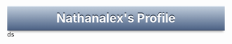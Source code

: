 

<div class="body">
  <style>

    .body{
      background-color: #d5d7dc;
    }
  
    .header{
      display: flex;
      background: linear-gradient(180deg, #bfccdb, #4d6386);
      border-bottom: solid 2px #485770;
      border-top: solid 2px #eef3f9;
      text-align: center;
      justify-content: center;
      align-items: center;
      text-shadow: 0px -2px #2f3c4f;
      box-shadow: 0px 5px 5px -3px rgba(0, 0, 0, 0.419);
    
    }
  
    .header-title {
      color: white;
      padding: 0px;
      margin: 10px;
      font-weight: bold;
      font-size: 28px;
    }
  
  </style>
  <div class="header">
    <h1 class="header-title">Nathanalex's Profile</h1>
  </div>

  <div>
    ds
  </div>
</div>

<!-- <div id="header" align="center">
  <img src="https://media.giphy.com/media/M9gbBd9nbDrOTu1Mqx/giphy.gif" width="100"/>
</div> -->


